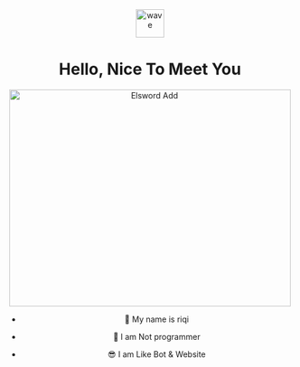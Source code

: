 <div align="center">
  <img src="https://user-images.githubusercontent.com/1303154/88677602-1635ba80-d120-11ea-84d8-d263ba5fc3c0.gif" alt="wave" width="50" height="50">
  <h1>Hello, Nice To Meet You</h1>
  <img src="https://tenor.com/id/view/elsword-add-mad-paradox-master-skill-gif-25687817.gif" alt="Elsword Add" width="498" height="384">

- 👼 My name is riqi

- 🔭 I am Not programmer
 
- 😎 I am Like Bot & Website
</div>
